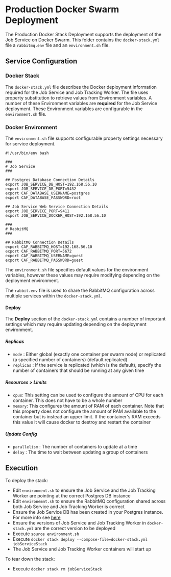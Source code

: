 # Production Docker Swarm Deployment

The Production Docker Stack Deployment supports the deployment of the Job Service on Docker Swarm. This folder contains the `docker-stack.yml` file a `rabbitmq.env` file and an `environment.sh` file.

## Service Configuration

### Docker Stack
The `docker-stack.yml` file describes the Docker deployment information required for the Job Service and Job Tracking Worker. The file uses property substitution to retrieve values from Environment variables. A number of these Environment variables are **required** for the Job Service deployment. These Environment variables are configurable in the `environment.sh` file.

### Docker Environment

The `environment.sh` file supports configurable property settings necessary for service deployment.  
```  
#!/usr/bin/env bash

###
# Job Service 
###

## Postgres Database Connection Details
export JOB_SERVICE_DB_HOST=192.168.56.10
export JOB_SERVICE_DB_PORT=5432
export CAF_DATABASE_USERNAME=postgres
export CAF_DATABASE_PASSWORD=root

## Job Service Web Service Connection Details
export JOB_SERVICE_PORT=9411
export JOB_SERVICE_DOCKER_HOST=192.168.56.10

###
# RabbitMQ
###

## RabbitMQ Connection Details
export CAF_RABBITMQ_HOST=192.168.56.10
export CAF_RABBITMQ_PORT=5672
export CAF_RABBITMQ_USERNAME=guest
export CAF_RABBITMQ_PASSWORD=guest
```  

The `environment.sh` file specifies default values for the environment variables, however these values may require modifying depending on the deployment environment.  

The `rabbit.env` file is used to share the RabbitMQ configuration across multiple services within the `docker-stack.yml`.  

#### Deploy

The **Deploy** section of the `docker-stack.yml` contains a number of important settings which may require updating depending on the deployment environment.

##### Replicas
* `mode` : Either global (exactly one container per swarm node) or replicated (a specified number of containers) (default replicated)
* `replicas` : If the service is replicated (which is the default), specify the number of containers that should be running at any given time

##### Resources > Limits
* `cpus`: This setting can be used to configure the amount of CPU for each container. This does not have to be a whole number
* `memory`: This configures the amount of RAM of each container. Note that this property does not configure the amount of RAM available to the container but is instead an upper limit. If the container's RAM exceeds this value it will cause docker to destroy and restart the container

##### Update Config
* `parallelism` : The number of containers to update at a time
* `delay` : The time to wait between updating a group of containers

## Execution

To deploy the stack:  
* Edit `environment.sh` to ensure the Job Service and the Job Tracking Worker are pointing at the correct Postgres DB instance  
* Edit `environemnt.sh` to ensure the RabbitMQ configuration shared across both Job Service and Job Tracking Worker is correct  
* Ensure the Job Service DB has been created in your Postgres instance. For more info see [here](https://github.com/JobService/job-service/tree/develop/job-service-postgres-container#external-job-service-database-install)
* Ensure the versions of Job Service and Job Tracking Worker in `docker-stack.yml` are the correct version to be deployed
* Execute `source environment.sh`  
* Execute `docker stack deploy --compose-file=docker-stack.yml jobServiceStack`  
* The Job Service and Job Tracking Worker containers will start up  

To tear down the stack:  
* Execute `docker stack rm jobServiceStack`  
